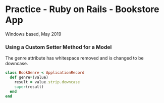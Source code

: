 # Practice - Ruby on Rails - Bookstore App

Windows based, May 2019

### Using a Custom Setter Method for a Model

The genre attribute has whitespace removed and is changed to be downcase.

```ruby
class BookGenre < ApplicationRecord
  def genre=(value)
    result = value.strip.downcase
    super(result)
  end
end
```